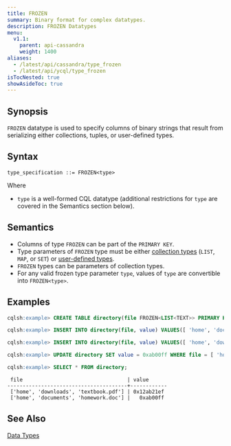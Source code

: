 ```yaml
---
title: FROZEN
summary: Binary format for complex datatypes.
description: FROZEN Datatypes
menu:
  v1.1:
    parent: api-cassandra
    weight: 1400
aliases:
  - /latest/api/cassandra/type_frozen
  - /latest/api/ycql/type_frozen
isTocNested: true
showAsideToc: true
---
```


## Synopsis
`FROZEN` datatype is used to specify columns of binary strings that result from serializing either collections, tuples, or user-defined types.

## Syntax
```
type_specification ::= FROZEN<type>
```
Where

- `type` is a well-formed CQL datatype (additional restrictions for `type` are covered in the Semantics section below).

## Semantics

- Columns of type `FROZEN` can be part of the `PRIMARY KEY`.
- Type parameters of `FROZEN` type must be either [collection types](../type_collection) (`LIST`, `MAP`, or `SET`) or [user-defined types](../ddl_create_type).
- `FROZEN` types can be parameters of collection types.
- For any valid frozen type parameter `type`, values of `type` are convertible into `FROZEN<type>`.

## Examples

```sql
cqlsh:example> CREATE TABLE directory(file FROZEN<LIST<TEXT>> PRIMARY KEY, value BLOB);
```

```sql
cqlsh:example> INSERT INTO directory(file, value) VALUES([ 'home', 'documents', 'homework.doc' ], 0x);
```

```sql
cqlsh:example> INSERT INTO directory(file, value) VALUES([ 'home', 'downloads', 'textbook.pdf' ], 0x12ab21ef);
```

```sql
cqlsh:example> UPDATE directory SET value = 0xab00ff WHERE file = [ 'home', 'documents', 'homework.doc' ];
```

```sql
cqlsh:example> SELECT * FROM directory;
```

```
 file                                  | value
---------------------------------------+------------
 ['home', 'downloads', 'textbook.pdf'] | 0x12ab21ef
 ['home', 'documents', 'homework.doc'] |   0xab00ff
 ```

## See Also

[Data Types](..#datatypes)
